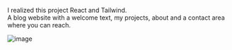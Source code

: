 I realized this project React and Tailwind. </br>
A blog website with a welcome text, my projects, about and a contact area where you can reach.

![image](https://user-images.githubusercontent.com/74007864/196031387-3d260b76-8733-4b79-9479-29febfd52359.png)


